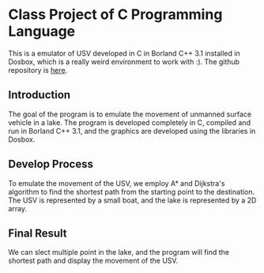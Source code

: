 # Class Project of C Programming Language

This is a emulator of USV developed in C in Borland C++ 3.1 installed in Dosbox, which is a really weird environment to work with :).
The github repository is [here](https://github.com/101010zyl/usv).

## Introduction
The goal of the program is to emulate the movement of unmanned surface vehicle in a lake. 
The program is developed completely in C, compiled and run in Borland C++ 3.1, and the graphics are developed using the libraries in Dosbox. 

## Develop Process
To emulate the movement of the USV, we employ A* and Dijkstra's algorithm to find the shortest path from the starting point to the destination. 
The USV is represented by a small boat, and the lake is represented by a 2D array. 

## Final Result
We can slect multiple point in the lake, and the program will find the shortest path and display the movement of the USV.